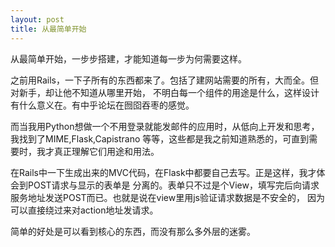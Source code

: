 ```yaml
---
layout: post
title: 从最简单开始
---
```


从最简单开始，一步步搭建，才能知道每一步为何需要这样。

之前用Rails，一下子所有的东西都来了。包括了建网站需要的所有，大而全。但对新手，却让他不知道从哪里开始，
不明白每一个组件的用途是什么，这样设计有什么意义在。有中乎论坛在囫囵吞枣的感觉。

而当我用Python想做一个不用登录就能发邮件的应用时，从低向上开发和思考，我找到了MIME,Flask,Capistrano
等等，这些都是我之前知道熟悉的，可直到需要时，我才真正理解它们用途和用法。

在Rails中一下生成出来的MVC代码，在Flask中都要自己去写。正是这样，我才体会到POST请求与显示的表单是
分离的。表单只不过是个View，填写完后向请求服务地址发送POST而已。也就是说在view里用js验证请求数据是不安全的，
因为可以直接绕过来对action地址发请求。

简单的好处是可以看到核心的东西，而没有那么多外层的迷雾。
